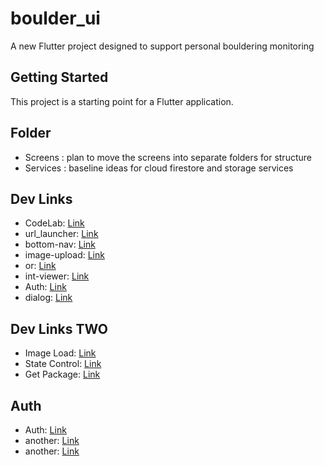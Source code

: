 # boulder_ui

A new Flutter project designed to support personal bouldering monitoring

## Getting Started

This project is a starting point for a Flutter application.

## Folder

-   Screens : plan to move the screens into separate folders for structure
-   Services : baseline ideas for cloud firestore and storage services

## Dev Links

-   CodeLab: [Link](https://codelabs.developers.google.com/codelabs/flutter-codelab-first)
-   url_launcher: [Link](https://blog.logrocket.com/launching-urls-flutter-url_launcher/)
-   bottom-nav: [Link](https://blog.logrocket.com/how-to-build-a-bottom-navigation-bar-in-flutter/)
-   image-upload: [Link](https://www.educative.io/answers/how-to-upload-to-firebase-storage-with-flutter)
-   or: [Link](https://www.porkaone.com/2022/07/how-to-upload-images-and-display-them.html)
-   int-viewer: [Link](https://www.google.com/search?q=flutter+InteractiveViewer&rlz=1C1GCEA_enGB793GB793&oq=flutter+InteractiveViewer&aqs=chrome..69i57j35i39j0i20i263i512j0i512l6j0i22i30.1191j1j7&sourceid=chrome&ie=UTF-8#fpstate=ive&vld=cid:8f3cd736,vid:zrn7V3bMJvg)
-   Auth: [Link](https://blog.codemagic.io/firebase-authentication-google-sign-in-using-flutter/)
-   dialog: [Link](https://blog.logrocket.com/creating-dialogs-flutter/)

## Dev Links TWO

-   Image Load: [Link](https://stackoverflow.com/questions/68930109/flutter-get-image-from-firebase-storage-and-show-it-in-app)
-   State Control: [Link](https://blog.logrocket.com/ultimate-guide-getx-state-management-flutter/)
-   Get Package: [Link](https://pub.dev/packages/get)

## Auth

-   Auth: [Link](https://blog.codemagic.io/firebase-authentication-google-sign-in-using-flutter/)
-   another: [Link](https://blog.logrocket.com/implementing-firebase-authentication-in-a-flutter-app/)
-   another: [Link](https://firebase.flutter.dev/docs/auth/usage/)
